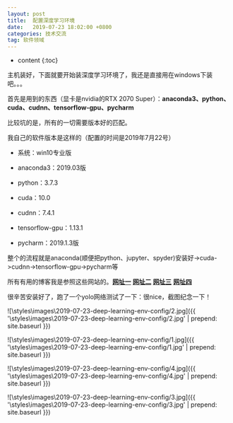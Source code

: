 ```yaml
---
layout: post
title:  配置深度学习环境
date:   2019-07-23 18:02:00 +0800
categories: 技术交流
tag: 软件领域
---
```


* content
{:toc}


主机装好，下面就要开始装深度学习环境了，我还是直接用在windows下装吧。。。

首先是用到的东西（显卡是nvidia的RTX 2070 Super）：**anaconda3、python、cuda、cudnn、tensorflow-gpu、pycharm**

比较坑的是，所有的一切需要版本好的匹配。

我自己的软件版本是这样的（配置的时间是2019年7月22号）

- 系统：win10专业版

- anaconda3：2019.03版

- python：3.7.3

- cuda：10.0

- cudnn：7.4.1

- tensorflow-gpu：1.13.1

- pycharm：2019.1.3版

整个的流程就是anaconda(顺便把python、jupyter、spyder)安装好->cuda->cudnn->tensorflow-gpu->pycharm等

所有有用的博客我是参照这些网站的。**[网址一](https://www.jianshu.com/p/9f89633bad57)** **[网址二](https://www.cnblogs.com/guoyaohua/p/9265268.html#%E7%AC%AC%E5%9B%9B%E6%AD%A5%E6%B5%8B%E8%AF%95)** **[网址三](https://www.cppentry.com/bencandy.php?fid=77&id=217479)** **[网址四](https://blog.csdn.net/A_Student_OF_SHANDA/article/details/83507085)** 

很辛苦安装好了，跑了一个yolo网络测试了一下：很nice，截图纪念一下！

![\styles\images\2019-07-23-deep-learning-env-config/2.jpg]({{ '\styles\images\2019-07-23-deep-learning-env-config/2.jpg' | prepend: site.baseurl  }})

![\styles\images\2019-07-23-deep-learning-env-config/1.jpg]({{ '\styles\images\2019-07-23-deep-learning-env-config/1.jpg' | prepend: site.baseurl  }})

![\styles\images\2019-07-23-deep-learning-env-config/4.jpg]({{ '\styles\images\2019-07-23-deep-learning-env-config/4.jpg' | prepend: site.baseurl  }})

![\styles\images\2019-07-23-deep-learning-env-config/3.jpg]({{ '\styles\images\2019-07-23-deep-learning-env-config/3.jpg' | prepend: site.baseurl  }})